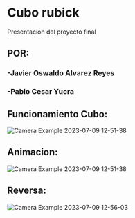 # Cubo rubick
Presentacion del proyecto final 
## POR:
### -Javier Oswaldo Alvarez Reyes
### -Pablo Cesar Yucra
## Funcionamiento Cubo:
![Camera Example 2023-07-09 12-51-38](https://github.com/6162636465/Cubo-rubick/assets/40539959/e396bab0-578b-4230-86e6-c5837d75ef77)
## Animacion:
![Camera Example 2023-07-09 12-51-38](https://github.com/6162636465/Cubo-rubick/assets/40539959/e396bab0-578b-4230-86e6-c5837d75ef77)
## Reversa:
![Camera Example 2023-07-09 12-56-03](https://github.com/6162636465/Cubo-rubick/assets/40539959/aea8bac5-bf1d-4c25-855d-8f76f17fedc8)
